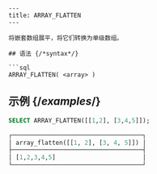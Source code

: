 ```
---
title: ARRAY_FLATTEN
---

将嵌套数组展平，将它们转换为单级数组。

## 语法 {/*syntax*/}

```sql
ARRAY_FLATTEN( <array> )
```

## 示例 {/*examples*/}

```sql
SELECT ARRAY_FLATTEN([[1,2], [3,4,5]]);

┌────────────────────────────────────┐
│ array_flatten([[1, 2], [3, 4, 5]]) │
├────────────────────────────────────┤
│ [1,2,3,4,5]                        │
└────────────────────────────────────┘
```
```
